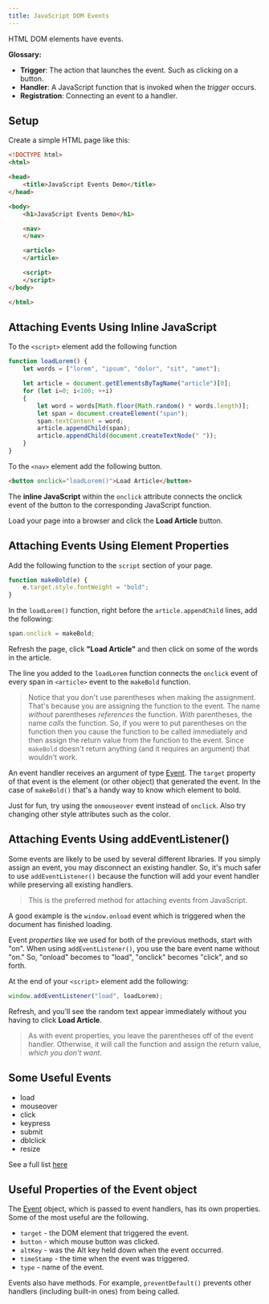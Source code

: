 ```yaml
---
title: JavaScript DOM Events
---
```


HTML DOM elements have events.

**Glossary:**

* **Trigger**: The action that launches the event. Such as clicking on a button.
* **Handler**: A JavaScript function that is invoked when the _trigger_ occurs.
* **Registration**: Connecting an event to a handler.

## Setup

Create a simple HTML page like this:

```html
<!DOCTYPE html>
<html>

<head>
    <title>JavaScript Events Demo</title>
</head>

<body>
    <h1>JavaScript Events Demo</h1>

    <nav>
    </nav>

    <article>
    </article>

    <script>
    </script>
</body>

</html>
```

## Attaching Events Using Inline JavaScript

To the `<script>` element add the following function

```js
function loadLorem() {
    let words = ["lorem", "ipsum", "dolor", "sit", "amet"];

    let article = document.getElementsByTagName("article")[0];
    for (let i=0; i<100; ++i)
    {
        let word = words[Math.floor(Math.random() * words.length)];
        let span = document.createElement("span");
        span.textContent = word;
        article.appendChild(span);
        article.appendChild(document.createTextNode(" "));
    }
}
```

To the `<nav>` element add the following button.

```html
<button onclick="loadLorem()">Load Article</button>
```

The **inline JavaScript** within the `onclick` attribute connects the onclick event of the button to the corresponding JavaScript function.

Load your page into a browser and click the **Load Article** button.

## Attaching Events Using Element Properties

Add the following function to the `script` section of your page.

```js
function makeBold(e) {
    e.target.style.fontWeight = "bold";
}
```

In the `loadLorem()` function, right before the `article.appendChild` lines, add the following:

```js
span.onclick = makeBold;
```

Refresh the page, click **"Load Article"** and then click on some of the words in the article.

The line you added to the `loadLorem` function connects the `onclick` event of every span in `<article>` event to the `makeBold` function.

> Notice that you don't use parentheses when making the assignment. That's because you are assigning the function to the event. The name _without_ parentheses _references_ the function. _With_ parentheses, the name _calls_ the function. So, if you were to put parentheses on the function then you cause the function to be called immediately and then assign the return value from the function to the event. Since `makeBold` doesn't return anything (and it requires an argument) that wouldn't work.

An event handler receives an argument of type [Event](https://developer.mozilla.org/en-US/docs/Web/API/Event). The `target` property of that event is the element (or other object) that generated the event. In the case of `makeBold()` that's a handy way to know which element to bold.

Just for fun, try using the `onmouseover` event instead of `onclick`. Also try changing other style attributes such as the color.

## Attaching Events Using addEventListener()

Some events are likely to be used by several different libraries. If you simply assign an event, you may disconnect an existing handler. So, it's much safer to use `addEventListener()` because the function will add your event handler while preserving all existing handlers.

> This is the preferred method for attaching events from JavaScript.

A good example is the `window.onload` event which is triggered when the document has finished loading.

Event _properties_ like we used for both of the previous methods, start with "on". When using `addEventListener()`, you use the bare event name without "on." So, "onload" becomes to "load", "onclick" becomes "click", and so forth.

At the end of your `<script>` element add the following:

```js
window.addEventListener("load", loadLorem);
```

Refresh, and you'll see the random text appear immediately without you having to click **Load Article**.

> As with event properties, you leave the parentheses off of the event handler. Otherwise, it will call the function and assign the return value, _which you don't want_.

## Some Useful Events

* load
* mouseover
* click
* keypress
* submit
* dblclick
* resize

See a full list [here](https://www.w3schools.com/jsref/dom_obj_event.asp)

## Useful Properties of the Event object

The [Event](https://developer.mozilla.org/en-US/docs/Web/API/Event) object, which is passed to event handlers, has its own properties. Some of the most useful are the following.

* `target` - the DOM element that triggered the event.
* `button` - which mouse button was clicked.
* `altKey` - was the Alt key held down when the event occurred.
* `timeStamp` - the time when the event was triggered.
* `type` - name of the event.

Events also have methods. For example, `preventDefault()` prevents other handlers (including built-in ones) from being called.